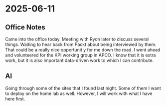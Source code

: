 # 2025-06-11

## Office Notes

Came into the office today. Meeting with Ryon later to discuss several things. Waiting to hear back from Packt about being interviewed by them. That could be a really nice opportunit y for me down the road. I went ahead and volunteered for the KPI working group in APCO. I know that it is extra work, but it is also important data-driven work to which I can contribute.

## AI

Going through some of the sites that I found last night. Some of them I want to deploy on the home lab as well. However, I will work with what I have here first.
